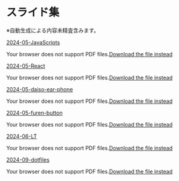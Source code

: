# スライド集

※自動生成による内容未精査含みます。

<a href="/note/slides/html/2024-05-JavaScripts.html" target="_blank">2024-05-JavaScripts</a><br />
<object data="/note/slides/pdf/2024-05-JavaScripts.pdf" type="application/pdf" width="960px" height="540px">
    <p>Your browser does not support PDF files.<a href="/note/slides/pdf/2024-05-JavaScripts.pdf">Download the file instead</a></p>
</object>
<a href="/note/slides/html/2024-05-React.html" target="_blank">2024-05-React</a><br />
<object data="/note/slides/pdf/2024-05-React.pdf" type="application/pdf" width="960px" height="540px">
    <p>Your browser does not support PDF files.<a href="/note/slides/pdf/2024-05-React.pdf">Download the file instead</a></p>
</object>
<a href="/note/slides/html/2024-05-daiso-ear-phone.html" target="_blank">2024-05-daiso-ear-phone</a><br />
<object data="/note/slides/pdf/2024-05-daiso-ear-phone.pdf" type="application/pdf" width="960px" height="540px">
    <p>Your browser does not support PDF files.<a href="/note/slides/pdf/2024-05-daiso-ear-phone.pdf">Download the file instead</a></p>
</object>
<a href="/note/slides/html/2024-05-furen-button.html" target="_blank">2024-05-furen-button</a><br />
<object data="/note/slides/pdf/2024-05-furen-button.pdf" type="application/pdf" width="960px" height="540px">
    <p>Your browser does not support PDF files.<a href="/note/slides/pdf/2024-05-furen-button.pdf">Download the file instead</a></p>
</object>
<a href="/note/slides/html/2024-06-LT.html" target="_blank">2024-06-LT</a><br />
<object data="/note/slides/pdf/2024-06-LT.pdf" type="application/pdf" width="960px" height="540px">
    <p>Your browser does not support PDF files.<a href="/note/slides/pdf/2024-06-LT.pdf">Download the file instead</a></p>
</object>
<a href="/note/slides/html/2024-09-dotfiles.html" target="_blank">2024-09-dotfiles</a><br />
<object data="/note/slides/pdf/2024-09-dotfiles.pdf" type="application/pdf" width="960px" height="540px">
    <p>Your browser does not support PDF files.<a href="/note/slides/pdf/2024-09-dotfiles.pdf">Download the file instead</a></p>
</object>
